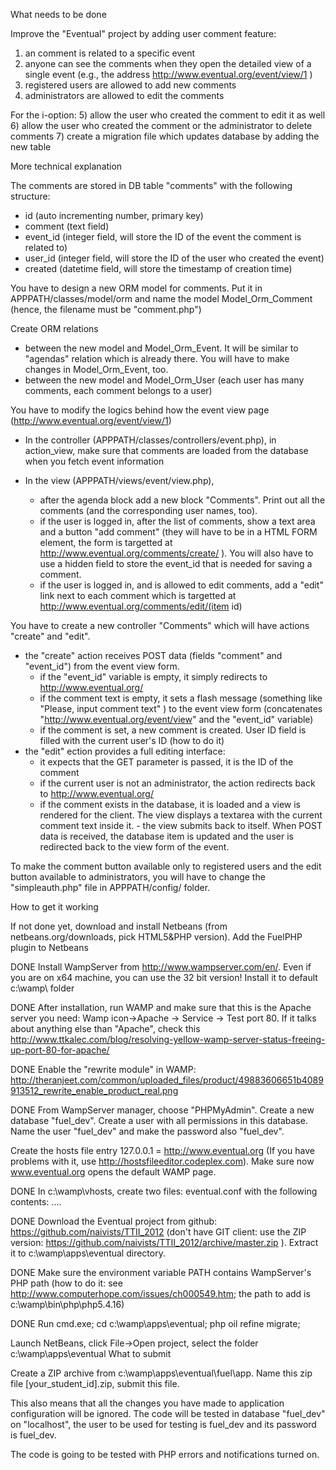 What needs to be done

Improve the "Eventual" project by adding user comment feature:
1) an comment is related to a specific event
2) anyone can see the comments when they open the detailed view of a single event (e.g., the address http://www.eventual.org/event/view/1 )
3) registered users are allowed to add new comments
4) administrators are allowed to edit the comments

For the i-option:
5) allow the user who created the comment to edit it as well
6) allow the user who created the comment or the administrator to delete comments
7) create a migration file which updates database by adding the new table

More technical explanation

The comments are stored in DB table "comments" with the following structure:
- id (auto incrementing number, primary key)
- comment (text field)
- event_id (integer field, will store the ID of the event the comment is related to)
- user_id (integer field, will store the ID of the user who created the event)
- created (datetime field, will store the timestamp of creation time)

You have to design a new ORM model for comments. Put it in APPPATH/classes/model/orm and name the model Model_Orm_Comment (hence, the filename must be "comment.php")

Create ORM relations
- between the new model and Model_Orm_Event. It will be similar to "agendas" relation which is already there. You will have to make changes in Model_Orm_Event, too.
- between the new model and Model_Orm_User (each user has many comments, each comment belongs to a user)

You have to modify the logics behind how the event view page (http://www.eventual.org/event/view/1)

- In the controller (APPPATH/classes/controllers/event.php), in action_view, make sure that comments are loaded from the database when you fetch event information

- In the view (APPPATH/views/event/view.php),
   - after the agenda block add a new block "Comments". Print out all the comments (and the corresponding user names, too).
   - if the user is logged in, after the list of comments, show a text area and a button "add comment" (they will have to be in a HTML FORM element, the form is targetted at http://www.eventual.org/comments/create/ ). You will also have to use a hidden field to store the event_id that is needed for saving a comment.
   - if the user is logged in, and is allowed to edit comments, add a "edit" link next to each comment which is targetted at http://www.eventual.org/comments/edit/(item id)

You have to create a new controller "Comments" which will have actions "create" and "edit".
- the "create" action receives POST data (fields "comment" and "event_id") from the event view form.
     - if the "event_id" variable is empty, it simply redirects to http://www.eventual.org/
     - if the comment text is empty, it sets a flash message (something like "Please, input comment text" ) to the event view form (concatenates "http://www.eventual.org/event/view" and the "event_id" variable)
     - if the comment is set, a new comment is created. User ID field is filled with the current user's ID (how to do it)
- the "edit" ection provides a full editing interface:
     - it expects that the GET parameter is passed, it is the ID of the comment
     - if the current user is not an administrator, the action redirects back to http://www.eventual.org/
     - if the comment exists in the database, it is loaded and a view is rendered for the client. The view displays a textarea with the current comment text inside it.
      - the view submits back to itself. When POST data is received, the database item is updated and the user is redirected back to the view form of the event.

To make the comment button available only to registered users and the edit button available to administrators, you will have to change the "simpleauth.php" file in APPPATH/config/ folder.

How to get it working

If not done yet, download and install Netbeans (from netbeans.org/downloads, pick HTML5&PHP version). Add the FuelPHP plugin to Netbeans

DONE        Install WampServer from http://www.wampserver.com/en/. Even if you are on x64 machine, you can use the 32 bit version! Install it to default c:\wamp\ folder

DONE        After installation, run WAMP and make sure that this is the Apache server you need: Wamp icon->Apache -> Service -> Test port 80. If it talks about anything else than "Apache", check this http://www.ttkalec.com/blog/resolving-yellow-wamp-server-status-freeing-up-port-80-for-apache/

DONE        Enable the "rewrite module" in WAMP: http://theranjeet.com/common/uploaded_files/product/49883606651b4089913512_rewrite_enable_product_real.png

DONE        From WampServer manager, choose "PHPMyAdmin". Create a new database "fuel_dev". Create a user with all permissions in this database. Name the user "fuel_dev" and make the password also "fuel_dev".

Create the hosts file entry 127.0.0.1  = http://www.eventual.org (If you have problems with it, use http://hostsfileeditor.codeplex.com). Make sure now www.eventual.org opens the default WAMP page.

DONE        In c:\wamp\vhosts, create two files: eventual.conf  with the following contents: ....

DONE        Download the Eventual project from github: https://github.com/naivists/TTII_2012 (don't have GIT client: use the ZIP version: https://github.com/naivists/TTII_2012/archive/master.zip ). Extract it to c:\wamp\apps\eventual directory.

DONE            Make sure the environment variable PATH contains WampServer's PHP path (how to do it: see http://www.computerhope.com/issues/ch000549.htm; the path to add is c:\wamp\bin\php\php5.4.16)

DONE            Run cmd.exe; cd c:\wamp\apps\eventual; php oil refine migrate;

Launch NetBeans, click File->Open project, select the folder c:\wamp\apps\eventual
What to submit

Create a ZIP archive from c:\wamp\apps\eventual\fuel\app\. Name this zip file [your_student_id].zip, submit this file.

This also means that all the changes you have made to application configuration will be ignored. The code will be tested in database "fuel_dev" on "localhost", the user to be used for testing is fuel_dev and its password is fuel_dev.

The code is going to be tested with PHP errors and notifications turned on.